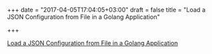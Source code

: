 +++
date = "2017-04-05T17:04:05+03:00"
draft = false
title = "Load a JSON Configuration from File in a Golang Application"

+++

<p><a href="https://www.thepolyglotdeveloper.com/2017/04/load-json-configuration-file-golang-application">Load a JSON Configuration from File in a Golang Application</a></p>